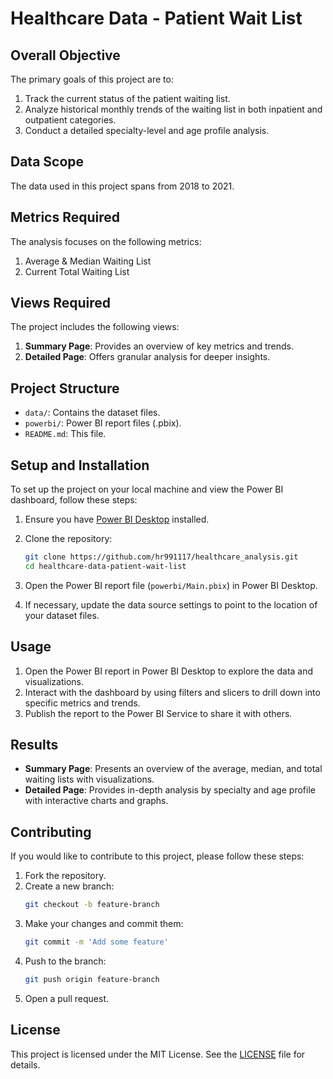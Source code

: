# Healthcare Data - Patient Wait List

## Overall Objective
The primary goals of this project are to:
1. Track the current status of the patient waiting list.
2. Analyze historical monthly trends of the waiting list in both inpatient and outpatient categories.
3. Conduct a detailed specialty-level and age profile analysis.

## Data Scope
The data used in this project spans from 2018 to 2021.

## Metrics Required
The analysis focuses on the following metrics:
1. Average & Median Waiting List
2. Current Total Waiting List

## Views Required
The project includes the following views:
1. **Summary Page**: Provides an overview of key metrics and trends.
2. **Detailed Page**: Offers granular analysis for deeper insights.

## Project Structure
- `data/`: Contains the dataset files.
- `powerbi/`: Power BI report files (.pbix).
- `README.md`: This file.

## Setup and Installation
To set up the project on your local machine and view the Power BI dashboard, follow these steps:

1. Ensure you have [Power BI Desktop](https://powerbi.microsoft.com/desktop) installed.

2. Clone the repository:
    ```sh
    git clone https://github.com/hr991117/healthcare_analysis.git
    cd healthcare-data-patient-wait-list
    ```

3. Open the Power BI report file (`powerbi/Main.pbix`) in Power BI Desktop.

4. If necessary, update the data source settings to point to the location of your dataset files.

## Usage
1. Open the Power BI report in Power BI Desktop to explore the data and visualizations.
2. Interact with the dashboard by using filters and slicers to drill down into specific metrics and trends.
3. Publish the report to the Power BI Service to share it with others.

## Results
- **Summary Page**: Presents an overview of the average, median, and total waiting lists with visualizations.
- **Detailed Page**: Provides in-depth analysis by specialty and age profile with interactive charts and graphs.

## Contributing
If you would like to contribute to this project, please follow these steps:
1. Fork the repository.
2. Create a new branch:
    ```sh
    git checkout -b feature-branch
    ```
3. Make your changes and commit them:
    ```sh
    git commit -m 'Add some feature'
    ```
4. Push to the branch:
    ```sh
    git push origin feature-branch
    ```
5. Open a pull request.

## License
This project is licensed under the MIT License. See the [LICENSE](LICENSE) file for details.
